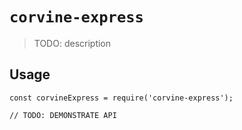 # `corvine-express`

> TODO: description

## Usage

```
const corvineExpress = require('corvine-express');

// TODO: DEMONSTRATE API
```
